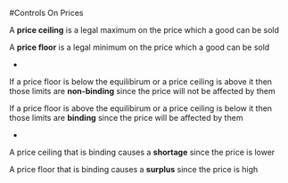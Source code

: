 #Controls On Prices

A **price ceiling** is a legal maximum on the price which a good can be sold

A **price floor** is a legal minimum on the price which a good can be sold

-

If a price floor is below the equilibirum or a price ceiling is above it then those limits are **non-binding** since the price will not be affected by them

If a price floor is above the equilibirum or a price ceiling is below it then those limits are **binding** since the price will be affected by them

-

A price ceiling that is binding causes a **shortage** since the price is lower

A price floor that is binding causes a **surplus** since the price is high
